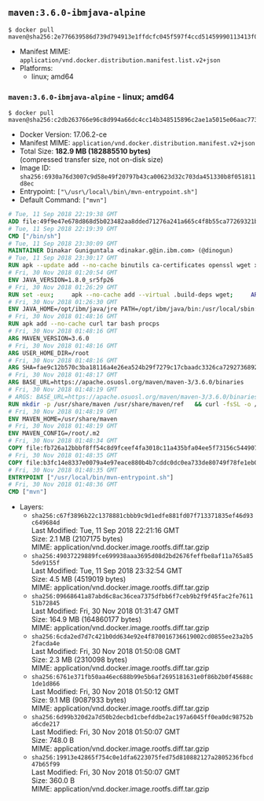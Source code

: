 ## `maven:3.6.0-ibmjava-alpine`

```console
$ docker pull maven@sha256:2e776639586d739d794913e1ffdcfc045f597f4ccd51459990113413f015f695
```

-	Manifest MIME: `application/vnd.docker.distribution.manifest.list.v2+json`
-	Platforms:
	-	linux; amd64

### `maven:3.6.0-ibmjava-alpine` - linux; amd64

```console
$ docker pull maven@sha256:c2db263766e96c8d994a66dc4cc14b348515896c2ae1a5015e06aac773766383
```

-	Docker Version: 17.06.2-ce
-	Manifest MIME: `application/vnd.docker.distribution.manifest.v2+json`
-	Total Size: **182.9 MB (182885510 bytes)**  
	(compressed transfer size, not on-disk size)
-	Image ID: `sha256:6930a76d3007c9d58e49f20797b43ca00623d32c703da451330b8f051811d8ec`
-	Entrypoint: `["\/usr\/local\/bin\/mvn-entrypoint.sh"]`
-	Default Command: `["mvn"]`

```dockerfile
# Tue, 11 Sep 2018 22:19:38 GMT
ADD file:49f9e47e678d868d5b023482aa8dded71276a241a665c4f8b55ca77269321b34 in / 
# Tue, 11 Sep 2018 22:19:39 GMT
CMD ["/bin/sh"]
# Tue, 11 Sep 2018 23:30:09 GMT
MAINTAINER Dinakar Guniguntala <dinakar.g@in.ibm.com> (@dinogun)
# Tue, 11 Sep 2018 23:30:17 GMT
RUN apk --update add --no-cache binutils ca-certificates openssl wget xz     && GLIBC_VER="2.25-r0"     && ALPINE_GLIBC_REPO="https://github.com/sgerrand/alpine-pkg-glibc/releases/download"     && wget -q -O /tmp/${GLIBC_VER}.apk ${ALPINE_GLIBC_REPO}/${GLIBC_VER}/glibc-${GLIBC_VER}.apk     && apk add --allow-untrusted /tmp/${GLIBC_VER}.apk     && wget -q -O /tmp/gcc-libs.tar.xz https://www.archlinux.org/packages/core/x86_64/gcc-libs/download     && mkdir /tmp/gcc     && tar -xf /tmp/gcc-libs.tar.xz -C /tmp/gcc     && mv /tmp/gcc/usr/lib/libgcc* /tmp/gcc/usr/lib/libstdc++* /usr/glibc-compat/lib     && strip /usr/glibc-compat/lib/libgcc_s.so.* /usr/glibc-compat/lib/libstdc++.so*     && apk del binutils wget     && rm -rf /tmp/${GLIBC_VER}.apk /tmp/gcc /tmp/gcc-libs.tar.xz /var/cache/apk/*
# Fri, 30 Nov 2018 01:20:54 GMT
ENV JAVA_VERSION=1.8.0_sr5fp26
# Fri, 30 Nov 2018 01:26:29 GMT
RUN set -eux;     apk --no-cache add --virtual .build-deps wget;     ARCH="$(apk --print-arch)";     case "${ARCH}" in        amd64|x86_64)          ESUM='e327702328e72af8a78e83181c320cf07b80ba6b97105f0feac2f95ebabba6bd';          YML_FILE='sdk/linux/x86_64/index.yml';          ;;        i386)          ESUM='993db44f6b8b2d5e449adb88982cd890ebd11f66eff4c35833b57d76c9635f41';          YML_FILE='sdk/linux/i386/index.yml';          ;;        ppc64el|ppc64le)          ESUM='aeea7fa3628379d4dae742b4fca721858a6058c87bb1e574e36e63a222991650';          YML_FILE='sdk/linux/ppc64le/index.yml';          ;;        s390)          ESUM='0afda82ae35b29b353f7e3a592f8b6a465240c81f0e2cf590c05bbd40b35cfc2';          YML_FILE='sdk/linux/s390/index.yml';          ;;        s390x)          ESUM='4271fb374261c44fe8f4e487f519cf648bcb45075487fb0e6b8cd3fd55079cc3';          YML_FILE='sdk/linux/s390x/index.yml';          ;;        *)          echo "Unsupported arch: ${ARCH}";          exit 1;          ;;     esac;     BASE_URL="https://public.dhe.ibm.com/ibmdl/export/pub/systems/cloud/runtimes/java/meta/";     wget -q -U UA_IBM_JAVA_Docker -O /tmp/index.yml ${BASE_URL}/${YML_FILE};     JAVA_URL=$(sed -n '/^'${JAVA_VERSION}:'/{n;s/\s*uri:\s//p}'< /tmp/index.yml);     wget -q -U UA_IBM_JAVA_Docker -O /tmp/ibm-java.bin ${JAVA_URL};     echo "${ESUM}  /tmp/ibm-java.bin" | sha256sum -c -;     echo "INSTALLER_UI=silent" > /tmp/response.properties;     echo "USER_INSTALL_DIR=/opt/ibm/java" >> /tmp/response.properties;     echo "LICENSE_ACCEPTED=TRUE" >> /tmp/response.properties;     mkdir -p /opt/ibm;     chmod +x /tmp/ibm-java.bin;     /tmp/ibm-java.bin -i silent -f /tmp/response.properties;     rm -f /tmp/response.properties;     rm -f /tmp/index.yml;     rm -f /tmp/ibm-java.bin;     apk del .build-deps;
# Fri, 30 Nov 2018 01:26:30 GMT
ENV JAVA_HOME=/opt/ibm/java/jre PATH=/opt/ibm/java/bin:/usr/local/sbin:/usr/local/bin:/usr/sbin:/usr/bin:/sbin:/bin IBM_JAVA_OPTIONS=-XX:+UseContainerSupport
# Fri, 30 Nov 2018 01:48:16 GMT
RUN apk add --no-cache curl tar bash procps
# Fri, 30 Nov 2018 01:48:16 GMT
ARG MAVEN_VERSION=3.6.0
# Fri, 30 Nov 2018 01:48:16 GMT
ARG USER_HOME_DIR=/root
# Fri, 30 Nov 2018 01:48:16 GMT
ARG SHA=fae9c12b570c3ba18116a4e26ea524b29f7279c17cbaadc3326ca72927368924d9131d11b9e851b8dc9162228b6fdea955446be41207a5cfc61283dd8a561d2f
# Fri, 30 Nov 2018 01:48:17 GMT
ARG BASE_URL=https://apache.osuosl.org/maven/maven-3/3.6.0/binaries
# Fri, 30 Nov 2018 01:48:19 GMT
# ARGS: BASE_URL=https://apache.osuosl.org/maven/maven-3/3.6.0/binaries MAVEN_VERSION=3.6.0 SHA=fae9c12b570c3ba18116a4e26ea524b29f7279c17cbaadc3326ca72927368924d9131d11b9e851b8dc9162228b6fdea955446be41207a5cfc61283dd8a561d2f USER_HOME_DIR=/root
RUN mkdir -p /usr/share/maven /usr/share/maven/ref   && curl -fsSL -o /tmp/apache-maven.tar.gz ${BASE_URL}/apache-maven-${MAVEN_VERSION}-bin.tar.gz   && echo "${SHA}  /tmp/apache-maven.tar.gz" | sha512sum -c -   && tar -xzf /tmp/apache-maven.tar.gz -C /usr/share/maven --strip-components=1   && rm -f /tmp/apache-maven.tar.gz   && ln -s /usr/share/maven/bin/mvn /usr/bin/mvn
# Fri, 30 Nov 2018 01:48:19 GMT
ENV MAVEN_HOME=/usr/share/maven
# Fri, 30 Nov 2018 01:48:19 GMT
ENV MAVEN_CONFIG=/root/.m2
# Fri, 30 Nov 2018 01:48:34 GMT
COPY file:fb726a12bbbf8ff54c8d9fceef4fa3018c11a435bfa04ee5f73156c544907861 in /usr/local/bin/mvn-entrypoint.sh 
# Fri, 30 Nov 2018 01:48:35 GMT
COPY file:b3fc14e8337e0079a4e97eace880b4b7cddc0dc0ea733de80749f78fe1eb089a in /usr/share/maven/ref/ 
# Fri, 30 Nov 2018 01:48:35 GMT
ENTRYPOINT ["/usr/local/bin/mvn-entrypoint.sh"]
# Fri, 30 Nov 2018 01:48:36 GMT
CMD ["mvn"]
```

-	Layers:
	-	`sha256:c67f3896b22c1378881cbbb9c9d1edfe881fd07f713371835ef46d93c649684d`  
		Last Modified: Tue, 11 Sep 2018 22:21:16 GMT  
		Size: 2.1 MB (2107175 bytes)  
		MIME: application/vnd.docker.image.rootfs.diff.tar.gzip
	-	`sha256:49037229889fce699938aaa3695d08d2bd2676feffbe8af11a765a855de9155f`  
		Last Modified: Tue, 11 Sep 2018 23:32:54 GMT  
		Size: 4.5 MB (4519019 bytes)  
		MIME: application/vnd.docker.image.rootfs.diff.tar.gzip
	-	`sha256:09668641a87abd6c8ac36cea7375dfbb6f7ceb9b2f9f45fac2fe761151b72845`  
		Last Modified: Fri, 30 Nov 2018 01:31:47 GMT  
		Size: 164.9 MB (164860177 bytes)  
		MIME: application/vnd.docker.image.rootfs.diff.tar.gzip
	-	`sha256:6cda2ed7d7c421b0dd634e92e4f870016736619002cd0855ee23a2b52facda4e`  
		Last Modified: Fri, 30 Nov 2018 01:50:08 GMT  
		Size: 2.3 MB (2310098 bytes)  
		MIME: application/vnd.docker.image.rootfs.diff.tar.gzip
	-	`sha256:6761e371fb50aa46ec688b99e5b6af2695181631e0f86b2b0f45688c1de1d866`  
		Last Modified: Fri, 30 Nov 2018 01:50:12 GMT  
		Size: 9.1 MB (9087933 bytes)  
		MIME: application/vnd.docker.image.rootfs.diff.tar.gzip
	-	`sha256:6d99b320d2a7d50b2decbd1cbefddbe2ac197a6045ff0ea0dc98752ba6cde217`  
		Last Modified: Fri, 30 Nov 2018 01:50:07 GMT  
		Size: 748.0 B  
		MIME: application/vnd.docker.image.rootfs.diff.tar.gzip
	-	`sha256:19913e42865f754c0e1dfa6223075fed75d810882127a2805236fbcd47b65f99`  
		Last Modified: Fri, 30 Nov 2018 01:50:07 GMT  
		Size: 360.0 B  
		MIME: application/vnd.docker.image.rootfs.diff.tar.gzip
